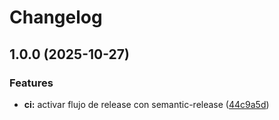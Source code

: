 # Changelog

## 1.0.0 (2025-10-27)

### Features

- **ci:** activar flujo de release con semantic-release ([44c9a5d](https://github.com/jorge-maikel-sierra/factura-justa-api/commit/44c9a5d92f48078265826fe7cfce7ad7552cf351))
